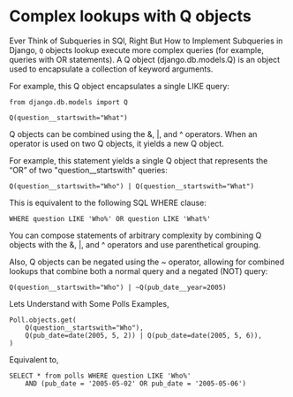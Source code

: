<link href="https://maxcdn.bootstrapcdn.com/bootstrap/3.3.6/css/bootstrap.min.css" rel="stylesheet" />

# Complex lookups with Q objects

Ever Think of Subqueries in SQl, Right But How to Implement Subqueries in Django, `Q` objects lookup execute more complex queries (for example, queries with OR statements).
A Q object (django.db.models.Q) is an object used to encapsulate a collection of keyword arguments.

For example, this Q object encapsulates a single LIKE query:

    from django.db.models import Q

    Q(question__startswith="What")
Q objects can be combined using the &, |, and ^ operators. When an operator is used on two Q objects, it yields a new Q object.

For example, this statement yields a single Q object that represents the “OR” of two "question__startswith" queries:

    Q(question__startswith="Who") | Q(question__startswith="What")

This is equivalent to the following SQL WHERE clause:

    WHERE question LIKE 'Who%' OR question LIKE 'What%'
You can compose statements of arbitrary complexity by combining Q objects with the &, |, and ^ operators and use parenthetical grouping.

Also, Q objects can be negated using the ~ operator, allowing for combined lookups that combine both a normal query and a negated (NOT) query:

    Q(question__startswith="Who") | ~Q(pub_date__year=2005)

Lets Understand with Some Polls Examples,

    Poll.objects.get(
        Q(question__startswith="Who"),
        Q(pub_date=date(2005, 5, 2)) | Q(pub_date=date(2005, 5, 6)),
    )

Equivalent to,

    SELECT * from polls WHERE question LIKE 'Who%'
        AND (pub_date = '2005-05-02' OR pub_date = '2005-05-06')

